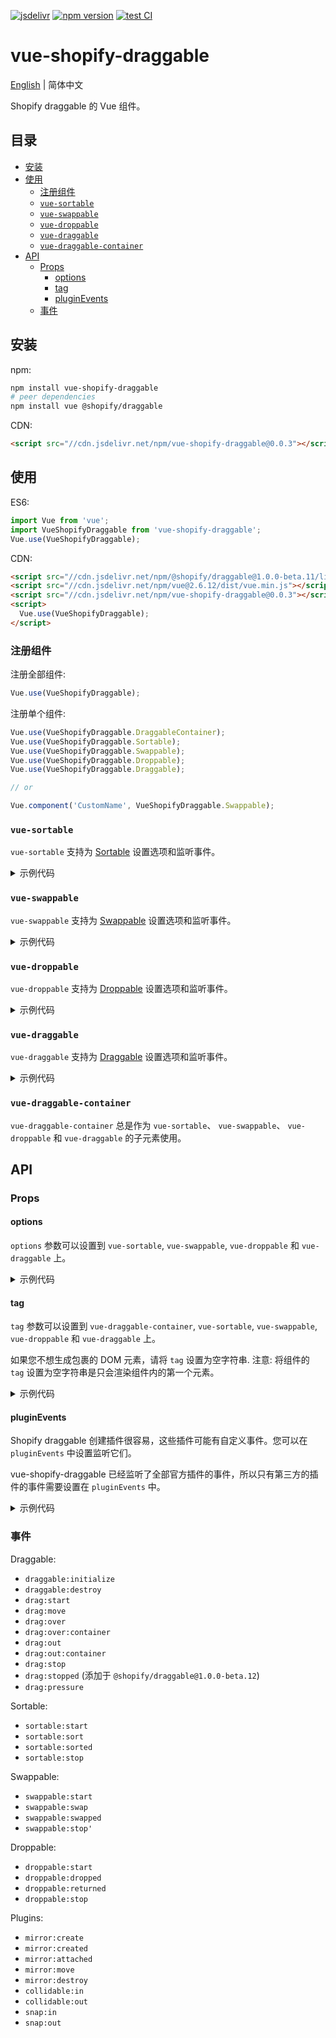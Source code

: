 [![jsdelivr][jsdelivr-badge]][jsdelivr-link]
[![npm version][fury-badge]][fury-link]
[![test CI][test-badge]][test-link]

# vue-shopify-draggable

[English](./README.md) | 简体中文

Shopify draggable 的 Vue 组件。

## 目录

- [安装](#安装)
- [使用](#使用)
  - [注册组件](#注册组件)
  - [`vue-sortable`](#vue-sortable)
  - [`vue-swappable`](#vue-swappable)
  - [`vue-droppable`](#vue-droppable)
  - [`vue-draggable`](#vue-draggable)
  - [`vue-draggable-container`](#vue-draggable-container)
- [API](#api)
  - [Props](#props)
    - [options](#options)
    - [tag](#tag)
    - [pluginEvents](#pluginevents)
  - [事件](#事件)

## 安装

npm:

```bash
npm install vue-shopify-draggable
# peer dependencies
npm install vue @shopify/draggable
```

CDN:

```html
<script src="//cdn.jsdelivr.net/npm/vue-shopify-draggable@0.0.3"></script>
```

## 使用

ES6:

```js
import Vue from 'vue';
import VueShopifyDraggable from 'vue-shopify-draggable';
Vue.use(VueShopifyDraggable);
```

CDN:

```html
<script src="//cdn.jsdelivr.net/npm/@shopify/draggable@1.0.0-beta.11/lib/draggable.bundle.js"></script>
<script src="//cdn.jsdelivr.net/npm/vue@2.6.12/dist/vue.min.js"></script>
<script src="//cdn.jsdelivr.net/npm/vue-shopify-draggable@0.0.3"></script>
<script>
  Vue.use(VueShopifyDraggable);
</script>
```

### 注册组件

注册全部组件:

```js
Vue.use(VueShopifyDraggable);
```

注册单个组件:

```js
Vue.use(VueShopifyDraggable.DraggableContainer);
Vue.use(VueShopifyDraggable.Sortable);
Vue.use(VueShopifyDraggable.Swappable);
Vue.use(VueShopifyDraggable.Droppable);
Vue.use(VueShopifyDraggable.Draggable);

// or

Vue.component('CustomName', VueShopifyDraggable.Swappable);
```

### `vue-sortable`

`vue-sortable` 支持为 [Sortable](https://github.com/Shopify/draggable/tree/master/src/Sortable) 设置选项和监听事件。

<details>
<summary>
示例代码
</summary>

```html
<div id="VueEl"></div>

<script type="text/template" id="VueTemplate">
  <vue-sortable :options="options" @sortable:sorted="sorted">
    <vue-draggable-container tag="ul">
      <li class="item">sortable-item1</li>
      <li class="item">sortable-item2</li>
    </vue-draggable-container>
    <hr />
    <vue-draggable-container tag="ul">
      <li class="item">sortable-item3</li>
    </vue-draggable-container>
  </vue-sortable>
</script>

<script src="//cdn.jsdelivr.net/npm/@shopify/draggable@1.0.0-beta.11/lib/draggable.bundle.js"></script>
<script src="//cdn.jsdelivr.net/npm/vue@2.6.12/dist/vue.min.js"></script>
<script src="//cdn.jsdelivr.net/npm/vue-shopify-draggable@0.0.3"></script>

<script>
  Vue.use(VueShopifyDraggable);
  new Vue({
    el: VueEl,
    template: VueTemplate.innerHTML,
    data: function () {
      return {
        options: {
          draggable: '.item',
          sortAnimation: {
            duration: 200,
            easingFunction: 'ease-in-out',
          },
          plugins: [Draggable.Plugins.SortAnimation],
        },
      };
    },
    methods: {
      sorted: function (e) {
        console.log(e);
      },
    },
  });
</script>
```

</details>

### `vue-swappable`

`vue-swappable` 支持为 [Swappable](https://github.com/Shopify/draggable/tree/master/src/Swappable) 设置选项和监听事件。

<details>
<summary>
示例代码
</summary>

```html
<div id="VueEl"></div>

<script type="text/template" id="VueTemplate">
  <vue-swappable :options="options" @swappable:swapped="swapped">
    <vue-draggable-container tag="ul">
      <li class="item">draggable-item1</li>
      <li class="item">draggable-item2</li>
    </vue-draggable-container>
    <hr />
    <vue-draggable-container tag="ul">
      <li class="item">draggable-item3</li>
    </vue-draggable-container>
  </vue-swappable>
</script>

<script src="//cdn.jsdelivr.net/npm/@shopify/draggable@1.0.0-beta.11/lib/draggable.bundle.js"></script>
<script src="//cdn.jsdelivr.net/npm/vue@2.6.12/dist/vue.min.js"></script>
<script src="//cdn.jsdelivr.net/npm/vue-shopify-draggable@0.0.3"></script>

<script>
  Vue.use(VueShopifyDraggable);
  new Vue({
    el: VueEl,
    template: VueTemplate.innerHTML,
    data: function () {
      return {
        options: {
          draggable: '.item',
        },
      };
    },
    methods: {
      swapped: function (e) {
        console.log(e);
      },
    },
  });
</script>
```

</details>

### `vue-droppable`

`vue-droppable` 支持为 [Droppable](https://github.com/Shopify/draggable/tree/master/src/Droppable) 设置选项和监听事件。

<details>
<summary>
示例代码
</summary>

```html
<style>
  .dropzone {
    height: 30px;
    border: 2px solid aqua;
  }
</style>

<div id="VueEl"></div>

<script type="text/template" id="VueTemplate">
  <vue-droppable :options="options" @droppable:start="start" @droppable:dropped="dropped">
    <vue-draggable-container>
      <div class="dropzone draggable-dropzone--occupied"><div class="item">droppable-item1</div></div>
      <div class="dropzone draggable-dropzone--occupied"><div class="item">droppable-item2</div></div>
      <div class="dropzone draggable-dropzone--occupied"><div class="item">droppable-item3</div></div>
    </vue-draggable-container>
    <hr />
    <vue-draggable-container>
      <div class="dropzone"></div>
    </vue-draggable-container>
  </vue-droppable>
</script>

<script src="//cdn.jsdelivr.net/npm/@shopify/draggable@1.0.0-beta.11/lib/draggable.bundle.js"></script>
<script src="//cdn.jsdelivr.net/npm/vue@2.6.12/dist/vue.min.js"></script>
<script src="//cdn.jsdelivr.net/npm/vue-shopify-draggable@0.0.3"></script>

<script>
  Vue.use(VueShopifyDraggable);
  new Vue({
    el: VueEl,
    template: VueTemplate.innerHTML,
    data: function () {
      return {
        options: {
          draggable: '.item',
          dropzone: '.dropzone',
        },
      };
    },
    methods: {
      dropped: function (e) {
        console.log(e);
      },
      start: function (e) {
        console.log(e);
      },
    },
  });
</script>
```

</details>

### `vue-draggable`

`vue-draggable` 支持为 [Draggable](https://github.com/Shopify/draggable/tree/master/src/Draggable) 设置选项和监听事件。

<details>
<summary>
示例代码
</summary>

```html
<div id="VueEl"></div>

<script type="text/template" id="VueTemplate">
  <vue-draggable :options="options" @drag:start="dragStart">
    <vue-draggable-container tag="ul">
      <li class="item">draggable-item1</li>
      <li class="item">draggable-item2</li>
    </vue-draggable-container>
    <hr />
    <vue-draggable-container tag="ul">
      <li class="item">draggable-item3</li>
    </vue-draggable-container>
  </vue-draggable>
</script>

<script src="//cdn.jsdelivr.net/npm/@shopify/draggable@1.0.0-beta.11/lib/draggable.bundle.js"></script>
<script src="//cdn.jsdelivr.net/npm/vue@2.6.12/dist/vue.min.js"></script>
<script src="//cdn.jsdelivr.net/npm/vue-shopify-draggable@0.0.3"></script>

<script>
  Vue.use(VueShopifyDraggable);
  new Vue({
    el: VueEl,
    template: VueTemplate.innerHTML,
    data: function () {
      return {
        options: {
          draggable: '.item',
        },
      };
    },
    methods: {
      dragStart: function (e) {
        console.log(e);
      },
    },
  });
</script>
```

</details>

### `vue-draggable-container`

`vue-draggable-container` 总是作为 `vue-sortable`、 `vue-swappable`、 `vue-droppable` 和 `vue-draggable` 的子元素使用。

## API

### Props

#### options

`options` 参数可以设置到 `vue-sortable`, `vue-swappable`, `vue-droppable` 和 `vue-draggable` 上。

<details>
<summary>
示例代码
</summary>

```vue
<vue-sortable :options="options"></vue-sortable>
<vue-swappable :options="options"></vue-swappable>
<vue-droppable :options="options"></vue-droppable>
<vue-draggable :options="options"></vue-draggable>
```

</details>

#### tag

`tag` 参数可以设置到 `vue-draggable-container`, `vue-sortable`, `vue-swappable`, `vue-droppable` 和 `vue-draggable` 上。

如果您不想生成包裹的 DOM 元素，请将 `tag` 设置为空字符串. 注意: 将组件的 `tag` 设置为空字符串是只会渲染组件内的第一个元素。

<details>
<summary>
示例代码
</summary>

```vue
<vue-draggable-container tag="div"></vue-draggable-container>
<vue-sortable tag="ul"></vue-sortable>
<vue-swappable tag="div"></vue-swappable>
<vue-droppable tag="section"></vue-droppable>
<vue-draggable tag="main"></vue-draggable>
```

Empty string:

```vue
<vue-draggable-container tag="">
  <div>rendered</div>
  <div>not rendered</div>
</vue-draggable-container>
```

</details>

#### pluginEvents

Shopify draggable 创建插件很容易，这些插件可能有自定义事件。您可以在 `pluginEvents` 中设置监听它们。

vue-shopify-draggable 已经监听了全部官方插件的事件，所以只有第三方的插件的事件需要设置在 `pluginEvents` 中。

<details>
<summary>
示例代码
</summary>

```vue
<vue-draggable pluginEvents="['eventName']"></vue-draggable>
```

</details>

### 事件

Draggable:

- `draggable:initialize`
- `draggable:destroy`
- `drag:start`
- `drag:move`
- `drag:over`
- `drag:over:container`
- `drag:out`
- `drag:out:container`
- `drag:stop`
- `drag:stopped` (添加于 `@shopify/draggable@1.0.0-beta.12`)
- `drag:pressure`

Sortable:

- `sortable:start`
- `sortable:sort`
- `sortable:sorted`
- `sortable:stop`

Swappable:

- `swappable:start`
- `swappable:swap`
- `swappable:swapped`
- `swappable:stop'`

Droppable:

- `droppable:start`
- `droppable:dropped`
- `droppable:returned`
- `droppable:stop`

Plugins:

- `mirror:create`
- `mirror:created`
- `mirror:attached`
- `mirror:move`
- `mirror:destroy`
- `collidable:in`
- `collidable:out`
- `snap:in`
- `snap:out`

[fury-link]: https://badge.fury.io/js/vue-shopify-draggable
[fury-badge]: https://badge.fury.io/js/vue-shopify-draggable.svg
[jsdelivr-link]: https://www.jsdelivr.com/package/npm/vue-shopify-draggable
[jsdelivr-badge]: https://data.jsdelivr.com/v1/package/npm/vue-shopify-draggable/badge
[test-badge]: https://github.com/zjffun/vue-shopify-draggable/workflows/test%20CI/badge.svg
[test-link]: https://github.com/zjffun/vue-shopify-draggable/actions
